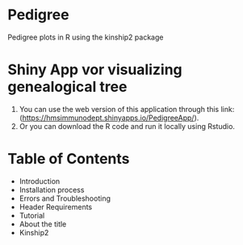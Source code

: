 # Pedigree
Pedigree plots in R using the kinship2 package
# Shiny App vor visualizing genealogical tree
  1) You can use the web version of this application through this link: (https://hmsimmunodept.shinyapps.io/PedigreeApp/).
  2) Or you can download the R code and run it locally using Rstudio.
# Table of Contents 
- Introduction 
- Installation process
- Errors and Troubleshooting 
- Header Requirements
- Tutorial
- About the title 
- Kinship2 
    
  
